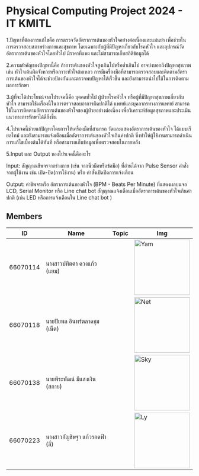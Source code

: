 # Physical Computing Project 2024 - IT KMITL
1.ปัญหาที่ต้องการแก้ไขคือ การตรวจวัดอัตราการเต้นของหัวใจอย่างต่อเนื่องและแม่นยำ เพื่อช่วยในการตรวจสอบสภาพร่างกายและสุขภาพ โดยเฉพาะกับผู้ที่มีปัญหาเกี่ยวกับโรคหัวใจ และอุปกรณ์วัดอัตราการเต้นของหัวใจโดยทั่วไป มีราคาที่แพง และไม่สามารถเก็บสถิติข้อมูลได้ 

2.ความสำคัญของปัญหานี้คือ ถ้าการเต้นของหัวใจสูงเกินไปหรือต่ำเกินไป อาจบ่งบอกถึงปัญหาสุขภาพ เช่น หัวใจเต้นผิดจังหวะหรือภาวะหัวใจล้มเหลว การมีเครื่องมือที่สามารถตรวจสอบและติดตามอัตราการเต้นของหัวใจได้จะช่วยป้องกันและตรวจพบปัญหาได้เร็วขึ้น และยังสามารถนำไปใช้ในการติดตามผลการรักษา 

3.ผู้ที่จะได้ประโยชน์จากโปรเจคนี้คือ บุคคลทั่วไป ผู้ป่วยโรคหัวใจ หรือผู้ที่มีปัญหาสุขภาพเกี่ยวกับหัวใจ สามารถใช้เครื่องนี้ในการตรวจสอบอาการผิดปกติได้ แพทย์และบุคลากรทางการแพทย์ สามารถใช้ในการติดตามอัตราการเต้นของหัวใจของผู้ป่วยอย่างต่อเนื่อง เพื่อวิเคราะห์ข้อมูลสุขภาพและประเมินแนวทางการรักษาได้ดียิ่งขึ้น 

4.โปรเจคนี้ช่วยแก้ปัญหาโดยการให้เครื่องมือที่สามารถ วัดและแสดงอัตราการเต้นของหัวใจ ได้แบบเรียลไทม์ และยังสามารถแจ้งเตือนเมื่ออัตราการเต้นของหัวใจเกินค่าปกติ ซึ่งทำให้ผู้ใช้งานสามารถดำเนินการแก้ไขเบื้องต้นได้ทันที หรือสามารถเก็บข้อมูลเพื่อตรวจสอบในภายหลัง 

5.Input และ Output ของโปรเจคนี้คืออะไร

Input: สัญญาณชีพจรจากร่างกาย (เช่น จากนิ้วมือหรือข้อมือ) ที่อ่านได้จาก Pulse Sensor คำสั่งจากผู้ใช้งาน เช่น เปิด-ปิด(การใช้งาน) หรือ คำสั่งเปิดปิดการแจ้งเตือน 

Output: ค่าชีพจรหรือ อัตราการเต้นของหัวใจ (BPM - Beats Per Minute) ที่แสดงผลบนจอ LCD, Serial Monitor หรือ Line chat bot สัญญาณแจ้งเตือนเมื่ออัตราการเต้นของหัวใจเกินค่าปกติ (เช่น LED หรือการแจ้งเตือนใน Line chat bot )



## Members

| ID       | Name                                  | Topic                      | Img                                                                             |
|----------|---------------------------------------|--------------------------------|---------------------------------------------------------------------------------|
| 66070114 | นางสาวปทิตตา ดวงแก้ว (แยม)              |                                | <img alt="Yam" height="150" src="" width="150"/> |
| 66070118 | นายปิยพล อินทร์ตลาดชุม (เน็ต)             |                                | <img alt="Net" height="150" src="" width="150"/>     |
| 66070138 | นายพีระพัฒน์ มีแสงเงิน (สกาย)             |                                | <img alt="Sky" height="150" src="" width="150"/>    |
| 66070223 | นางสาวอัญชิษฐา แก้วรอดฟ้า (ลี่)            |                                | <img alt="Ly" height="150" src="" width="150"/>     |

[//]: # (![GroupMembers]&#40;/assets/img/members/group-members.jpeg&#41;)
